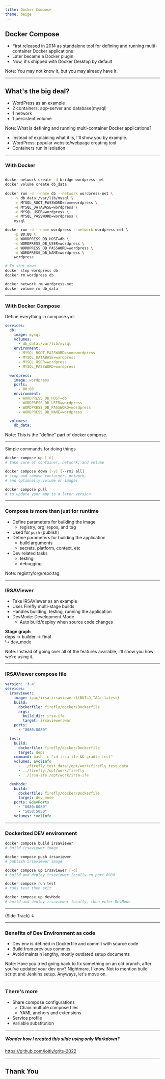 ```yaml
---
title: Docker Compose
theme: beige
---
```





## Docker Compose

- First released in 2014 as standalone tool for defining and running multi-container Docker applications
- Later became a Docker plugin
- Now, it's shipped with Docker Desktop by default

Note: You may not know it, but you may already have it.

---

## What's the big deal?

- WordPress as an example
- 2 containers: app-server and database(mysql)
- 1 network
- 1 persistent volume


Note: What is defining and running multi-container Docker applications?  
- Instead of explaining what it is, I'll show you by example.
- WordPress: popular website/webpage creating tool
- Containers run in isolation

---

### With Docker

```bash [1-3|4-12|13-20|21-26]

docker network create -d bridge wordpress-net
docker volume create db_data
  
docker run -d --name db --network wordpress-net \
    -v db_data:/var/lib/mysql \
    -e MYSQL_ROOT_PASSWORD=somewordpress \
    -e MYSQL_DATABASE=wordpress \
    -e MYSQL_USER=wordpress \
    -e MYSQL_PASSWORD=wordpress \
    mysql

docker run -d --name wordpress --network wordpress-net \
    -p 80:80 \
    -e WORDPRESS_DB_HOST=db \
    -e WORDPRESS_DB_USER=wordpress \
    -e WORDPRESS_DB_PASSWORD=wordpress \
    -e WORDPRESS_DB_NAME=wordpress \
    wordpress 

# To shut down
docker stop wordpress db
docker rm wordpress db

docker network rm wordpress-net
docker volume rm db_data

```

---

### With Docker Compose

Define everything in compose.yml
```YAML [1-11|12-20|21-23]
services:
  db:
    image: mysql
    volumes:
      - db_data:/var/lib/mysql
    environment:
      - MYSQL_ROOT_PASSWORD=somewordpress
      - MYSQL_DATABASE=wordpress
      - MYSQL_USER=wordpress
      - MYSQL_PASSWORD=wordpress

  wordpress:
    image: wordpress
    ports:
      - 80:80
    environment:
      - WORDPRESS_DB_HOST=db
      - WORDPRESS_DB_USER=wordpress
      - WORDPRESS_DB_PASSWORD=wordpress
      - WORDPRESS_DB_NAME=wordpress

  volumes:
    db_data:
```

Note: This is the "define" part of docker compose.

---

Simple commands for doing things
```bash [1-2|3-6|7-9]
docker compose up [-d]
# take care of container, network, and volume

docker compose down [-v] [--rmi all]
# stop and remove container, network, 
# and optionally volume or images

docker compose pull
# to update your app to a later version
```

---

### Compose is more than just for runtime

- Define parameters for building the image
  - registry, org, repos, and tag
- Used for `push` (publish)
- Define parameters for building the application
  - build arguments
  - secrets, platform, context, etc
- Dev related tasks
  - testing
  - debugging

Note: registry/org/repo:tag

---

<!-- .element: class="fragment" -->

### IRSAViewer
- Take IRSAViewer as an example
- Uses Firefly multi-stage builds
- Handles building, testing, running the application
- DevMode: Development Mode
  - Auto build/deploy when source code changes


**Stage graph**  <br>
  deps &rarr; builder &rarr; final   <br>
  &#8627; dev_mode

<!-- .element: class="fragment" -->

Note: Instead of going over all of the features available, I'll show 
you how we're using it.

---

### IRSAViewer compose file


```YAML [3-4|5-9|13-21|16,17|23-30|24-26|27-29]
version: '3.4'
services:
  irsaviewer:
    image: ipac/irsa-irsaviewer:${BUILD_TAG:-latest}
    build:
      dockerfile: firefly/docker/Dockerfile
      args:
        build_dir: irsa-ife
        target: irsaviewer:war
    ports:
      - "8080:8080"

  test:
    build:
      dockerfile: firefly/docker/Dockerfile
      target: deps
    command: bash -c "cd irsa-ife && gradle test"
    volumes: &volInfo
      - ../firefly_test_data:/opt/work/firefly_test_data
      - ../firefly:/opt/work/firefly
      - ../irsa-ife:/opt/work/irsa-ife

  devMode:
    build:
      dockerfile: firefly/docker/Dockerfile
      target: dev_mode
    ports: &devPorts
      - "8080:8080"
      - "5050:5050"
    volumes: *volInfo
```
---

### Dockerized DEV environment

```bash
docker compose build irsaviewer
# build irsaviewer image

docker compose push irsaviewer
# publish irsaviewer image

docker compose up irsaviewer [-d]
# build and deploy irsaviewer locally on port 8080

docker compose run test
# runs test then exit 

docker compose up devMode
# build and deploy irsaviewer locally, then enter DevMode
```
___

(Side Track) &darr;


----

### Benefits of Dev Environment as code

- Dev env is defined in Dockerfile and commit with source code
- Build from previous commits
- Avoid maintain lengthy, mostly outdated setup documents

Note: Have you tried going back to fix something on an old branch,
after you've updated your dev env?  Nightmare, I know.
Not to mention build script and Jenkins setup.  Anyways, let's move on.

---

### There's more

- Share compose configurations 
  - Chain multiple compose files
  - YAML anchors and extensions 
- Service profile
- Variable substitution

---

##### Wonder how I created this slide using only Markdown?

https://github.com/loitly/grits-2022

___

## Thank You

